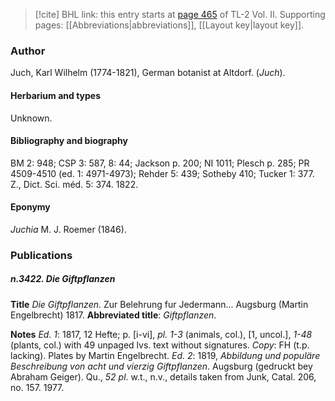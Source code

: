 > [!cite] BHL link: this entry starts at [page 465](https://www.biodiversitylibrary.org/item/103253#page/491/mode/1up) of TL-2 Vol. II.
> Supporting pages: [[Abbreviations|abbreviations]], [[Layout key|layout key]].

### Author

Juch, Karl Wilhelm (1774-1821), German botanist at Altdorf. (*Juch*).

#### Herbarium and types

Unknown.

#### Bibliography and biography

BM 2: 948; CSP 3: 587, 8: 44; Jackson p. 200; NI 1011; Plesch p. 285; PR 4509-4510 (ed. 1: 4971-4973); Rehder 5: 439; Sotheby 410; Tucker 1: 377. Z., Dict. Sci. méd. 5: 374. 1822.

#### Eponymy

*Juchia* M. J. Roemer (1846).

### Publications

##### n.3422. Die Giftpflanzen

**Title**
*Die Giftpflanzen*. Zur Belehrung fur Jedermann... Augsburg (Martin Engelbrecht) 1817.
**Abbreviated title**: *Giftpflanzen*.

**Notes**
*Ed. 1*: 1817, 12 Hefte; p. \[i-vi\], *pl. 1-3* (animals, col.), \[1, uncol.\], *1-48* (plants, col.) with 49 unpaged lvs. text without signatures. *Copy*: FH (t.p. lacking). Plates by Martin Engelbrecht.
*Ed. 2*: 1819, *Abbildung und populäre Beschreibung von acht und vierzig Giftpflanzen*. Augsburg (gedruckt bey Abraham Geiger). Qu., *52 pl*. w.t., n.v., details taken from Junk, Catal. 206, no. 157. 1977.

